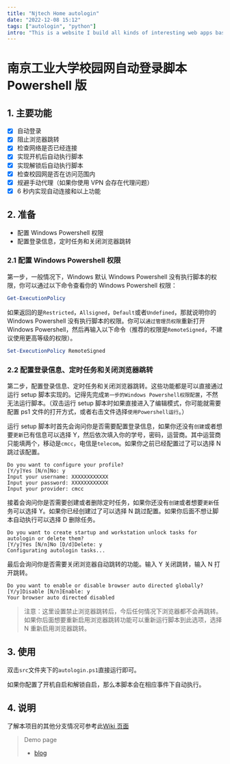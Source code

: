 ```yaml
---
title: "Njtech Home autologin"
date: "2022-12-08 15:12"
tags: ["autologin", "python"]
intro: "This is a website I build all kinds of interesting web apps based onNext.js 13in one place."
---
```


# 南京工业大学校园网自动登录脚本 Powershell 版

## 1. 主要功能

- [x] 自动登录
- [x] 阻止浏览器跳转
- [x] 检查网络是否已经连接
- [x] 实现开机后自动执行脚本
- [x] 实现解锁后自动执行脚本
- [x] 检查校园网是否在访问范围内
- [x] 规避手动代理（如果你使用 VPN 会存在代理问题）
- [x] 6 秒内实现自动连接和以上功能

## 2. 准备

- 配置 Windows Powershell 权限
- 配置登录信息，定时任务和关闭浏览器跳转

### 2.1 配置 Windows Powershell 权限

第一步，一般情况下，Windows 默认 Windows Powershell 没有执行脚本的权限，你可以通过以下命令查看你的 Windows Powershell 权限：

```powershell
Get-ExecutionPolicy
```

如果返回的是`Restricted`，`Allsigned`，`Default`或者`Undefined`，那就说明你的 Windows Powershell 没有执行脚本的权限。你可以`通过管理员权限`重新打开 Windows Powershell，然后再输入以下命令（推荐的权限是`RemoteSigned`，不建议使用更高等级的权限）。

```powershell
Set-ExecutionPolicy RemoteSigned
```

### 2.2 配置登录信息、定时任务和关闭浏览器跳转

第二步，配置登录信息、定时任务和关闭浏览器跳转。这些功能都是可以直接通过运行 setup 脚本实现的。记得先完成`第一步的Windows Powershell权限配置`，不然无法运行脚本。（双击运行 setup 脚本时如果直接进入了编辑模式，你可能就需要配置 ps1 文件的打开方式，或者右击文件选择`使用Powershell运行`。）

运行 setup 脚本时首先会询问你是否需要配置登录信息，如果你还没有`创建`或者想要`更新`已有信息可以选择 Y，然后依次填入你的学号，密码，运营商。其中运营商只能填两个，移动是`cmcc`，电信是`telecom`。如果你之前已经配置过了可以选择 N 跳过该配置。

```plaintext
Do you want to configure your profile?
[Y/y]Yes [N/n]No: y
Input your username: XXXXXXXXXXXX
Input your password: XXXXXXXXXXXX
Input your provider: cmcc
```

接着会询问你是否需要创建或者删除定时任务，如果你还没有`创建`或者想要`更新`任务可以选择 Y。如果你已经创建过了可以选择 N 跳过配置。如果你后面不想让脚本自动执行可以选择 D 删除任务。

```plaintext
Do you want to create startup and workstation unlock tasks for autologin or delete them?
[Y/y]Yes [N/n]No [D/d]Delete: y
Configurating autologin tasks...
```

最后会询问你是否需要关闭浏览器自动跳转的功能。输入 Y 关闭跳转，输入 N 打开跳转。

```plaintext
Do you want to enable or disable browser auto directed globally?
[Y/y]Disable [N/n]Enable: y
Your browser auto directed disabled
```

> 注意：这里设置禁止浏览器跳转后，今后任何情况下浏览器都不会再跳转。如果你后面想要重新启用浏览器跳转功能可以重新运行脚本到此选项，选择 N 重新启用浏览器跳转。

## 3. 使用

双击`src`文件夹下的`autologin.ps1`直接运行即可。

如果你配置了开机自启和解锁自启，那么本脚本会在相应事件下自动执行。

## 4. 说明

了解本项目的其他分支情况可参考此[Wiki 页面](https://github.com/MR-Addict/Njtech-Home-Autologin/wiki)

> Demo page
>
> - [blog](/blog)
